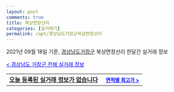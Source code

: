 ```yaml
---
layout: post
comments: true
title: 북상면창선리
categories: [실거래가]
permalink: /apt/경상남도거창군북상면창선리
---
```


2021년 09월 18일 기준, <a href="/apt/경상남도거창군">경상남도거창군</a> 북상면창선리 한달간 실거래 정보

<a style="color: blue;" href="/apt/경상남도거창군">< 경상남도 거창군 전체 실거래 정보</a>
<!---- start ---->
<table>
  <tr>
    <td colspan="4" style="font-weight: bold;"><a href="/apt/경상남도거창군북상면창선리{name_without_space}">오늘 등록된 실거래 정보가 없습니다</a> &nbsp;&nbsp;&nbsp; <a style="color: blue; font-size: smaller;" href="/apt/경상남도거창군북상면창선리{name_without_space}">면적별 최고가 ></a></td>
  </tr>
    
</table>
<!---- end ---->
    
